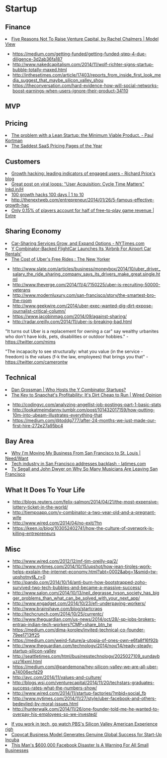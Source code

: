 # Startup



## Finance

<li><a href="http://modelviewculture.com/pieces/five-reasons-not-to-raise-venture-capital" time_added="1396905403" tags="">Five Reasons Not To Raise Venture Capital, by Rachel Chalmers | Model View </a></li>

* https://medium.com/getting-funded/getting-funded-step-4-due-diligence-3d2ab36fa187
* http://www.nakedcapitalism.com/2014/11/wolf-richter-signs-startup-bubble-totally-maxed.html
* http://inthesetimes.com/article/17403/reports_from_inside_first_look_media_suggest_that_maybe_silicon_valley_shou
* https://theconversation.com/hard-evidence-how-will-social-networks-boost-earnings-when-users-ignore-their-product-34110

## MVP




## Pricing

<li><a href="http://paulkortman.com/2012/11/21/the-problem-with-a-lean-startup-the-minimum-viable-product/" time_added="1353520454" tags="hn">The problem with a Lean Startup: the Minimum Viable Product. - Paul Kortman</a></li>
<li><a href="http://blog.priceintelligently.com/blog/bid/192297/The-Saddest-SaaS-Pricing-Pages-of-the-Year" time_added="1388687384" tags="">The Saddest SaaS Pricing Pages of the Year</a></li>


## Customers

<li><a href="http://www.richardprice.io/post/34652740246/growth-hacking-leading-indicators-of-engaged-users" time_added="1351651039" tags="hn">Growth hacking: leading indicators of engaged users - Richard Price's blog</a></li>
<li><a href="http://t.co/P7NzDuPqat" time_added="1361970979" tags="hn">Great post on viral loops: "User Acquisition: Cycle Time Matters" lnkd.in/H</a></li>
<li><a href="http://www.slideshare.net/RobinYjord/100-growth-hacks-100-days-1-to-10#!" time_added="1388678035" tags="">100 growth hacks 100 days | 1 to 10</a></li>
<li><a href="http://thenextweb.com/entrepreneur/2014/01/26/5-famous-effective-growth-hacks-time" time_added="1390800752" tags="">http://thenextweb.com/entrepreneur/2014/01/26/5-famous-effective-growth-hac</a></li>
<li><a href="http://www.extremetech.com/extreme/177409-only-0-15-of-players-account-for-50-of-free-to-play-game-revenue" time_added="1393522569" tags="">Only 0.15% of players account for half of free-to-play game revenue | Extre</a></li>





## Sharing Economy

<li><a href="http://www.nytimes.com/2013/01/26/business/car-sharing-services-grow-and-expand-options.html" time_added="1359220500" tags="personal tech">Car-Sharing Services Grow, and Expand Options - NYTimes.com</a></li>
<li><a href="http://techcrunch.com/2013/02/15/flightcar/" time_added="1360948133" tags="hn">Y Combinator-Backed FlightCar Launches Its ‘Airbnb For Airport Car Rentals’</a></li>
<li><a href="http://www.newyorker.com/online/blogs/newsdesk/2013/03/the-cost-of-ubers-free-rides.html?currentPage=all" time_added="1363563038" tags="hn">The Cost of Uber's Free Rides : The New Yorker</a></li>

* http://www.slate.com/articles/business/moneybox/2014/10/uber_driver_salary_the_ride_sharing_company_says_its_drivers_make_great.single.html
* http://www.theverge.com/2014/11/4/7150225/uber-is-recruiting-50000-veterans
* http://www.modernluxury.com/san-francisco/story/the-smartest-bro-the-room
* http://www.geekwire.com/2014/uber-exec-wanted-dig-dirt-expose-journalist-critical-column/
* https://www.jacobinmag.com/2014/09/against-sharing/
* http://radar.oreilly.com/2014/11/uber-is-breaking-bad.html



"It turns out Uber is a replacement for owning a car" say wealthy urbanites who don't have kids, pets, disabilities or outdoor hobbies." - https://twitter.com/mims


"The incapacity to see structurally: what you value (in the service - freedom) is the values (f-k the law, employees) that brings you that" - https://twitter.com/camerontw


## Technical

<li><a href="http://www.dangrossman.info/2012/09/24/who-hosts-the-y-combinator-startups/" time_added="1360802853" tags="cloud">Dan Grossman | Who Hosts the Y Combinator Startups?</a></li>
<li><a href="http://www.wired.com/opinion/2014/01/secret-snapchats-monetization-success-will-surprise/" time_added="1391099604" tags="">The Key to Snapchat's Profitability: It's Dirt Cheap to Run | Wired Opinion</a></li>

* http://codingvc.com/analyzing-angellist-job-postings-part-1-basic-stats
* http://lookatmeimdanny.tumblr.com/post/101432017159/how-putting-10m-into-ubeam-illustrates-everything-that
* https://medium.com/@toddg777/after-24-months-we-just-made-our-first-hire-272e27a95bc4




## Bay Area

<li><a href="http://needwant.com/p/im-moving-san-francisco-st-louis/" time_added="1390686421" tags="">Why I'm Moving My Business From San Francisco to St. Louis | Need/Want</a></li>
<li><a href="http://www.latimes.com/business/la-fi-tech-image-reboot-20140124,0,6757139.story#axzz2rKUizwht" time_added="1390577429" tags="">Tech industry in San Francisco addresses backlash - latimes.com</a></li>
<li><a href="http://pitchfork.com/thepitch/210-they-got-the-neutron-bomb-los-angeles-potentially-huge-rocknroll-year/" time_added="1389841752" tags="">Ty Segall and John Dwyer on Why So Many Musicians Are Leaving San Francisco</a></li>




## What It Does To Your Life

* http://blogs.reuters.com/felix-salmon/2014/04/21/the-most-expensive-lottery-ticket-in-the-world/
* http://tiempoapp.com/y-combinator-a-two-year-old-and-a-pregnant-wife
* http://www.wired.com/2014/04/no-exit/?hn
* https://keen.io/blog/103052402741/how-the-culture-of-overwork-is-killing-entrepreneurs


## Misc

* http://www.wired.com/2012/12/mf-tim-oreilly-qa/2/
* http://www.nytimes.com/2014/10/15/upshot/how-jean-tiroles-work-helps-explain-the-internet-economy.html?abt=0002&abg=1&smid=tw-upshotnyt&_r=0
* http://pando.com/2014/10/14/anti-burn-how-bootstrapped-zoho-survived-two-tech-bubbles-and-became-a-massive-success/
* http://www.salon.com/2014/10/13/neil_degrasse_tyson_society_has_bigger_problems_than_what_can_be_solved_with_your_next_app/
* http://www.engadget.com/2014/10/23/efi-underpaying-workers/
* http://www.brainshave.com/blog/startcraps
* http://techcrunch.com/2014/10/25/currentc/
* http://www.theguardian.com/us-news/2014/oct/28/-sp-jobs-brokers-entrap-indian-tech-workers?CMP=share_btn_tw
* https://medium.com/dima-korolev/invited-technical-co-founder-79ee1713ff25
* https://medium.com/weird-future/a-utopia-of-ones-own-e6fa8f16f92b
* http://www.theguardian.com/technology/2014/nov/14/ready-steady-startup-silicon-valley
* http://seattletimes.com/html/businesstechnology/2025027109_sundaybuzz16xml.html
* https://medium.com/@pandemona/hey-silicon-valley-we-are-all-uber-a74006ecfd29
* http://avc.com/2014/11/values-and-culture/
* http://blogs.wsj.com/venturecapital/2014/11/20/techstars-graduates-success-rates-what-the-numbers-show/
* http://www.wired.com/2014/11/startup-factories/?mbid=social_fb
* http://www.nytimes.com/2014/11/27/style/uber-facebook-and-others-bedeviled-by-moral-issues.html
* http://hunterwalk.com/2014/11/26/one-founder-told-me-he-wanted-to-overpay-his-employees-so-we-invested/





<li><a href="http://t.co/75CMzDdE" time_added="1361124125" tags="hn">If you work in tech, go watch PBS's Silicon Valley American Experience righ</a></li>
<li><a href="http://www.nytimes.com/2014/02/28/technology/copycat-business-model-generates-genuine-global-success-for-start-up-incubator.html?hpw&rref=technology" time_added="1393618176" tags="">Copycat Business Model Generates Genuine Global Success for Start-Up Incuba</a></li>
<li><a href="http://www.sfgate.com/technology/businessinsider/article/This-Man-s-600-000-Facebook-Ad-Disaster-Is-A-5258472.php#page-2" time_added="1393193813" tags="">This Man's $600,000 Facebook Disaster Is A Warning For All Small Businesses</a></li>












